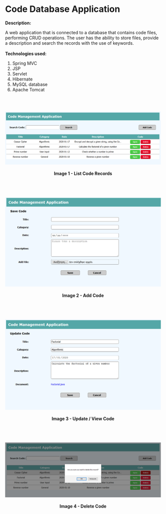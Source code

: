 # Code Database Application
<b>Description:</b>

A web application that is connected to a database that contains code files, 
performing CRUD operations. The user has the ability to store files, provide a
description and search the records with the use of keywords.
<br><br>
<b>Technologies used:</b>
<br>
<ol>
	<li>Spring MVC</li>
	<li>JSP</li>
	<li>Servlet</li>
	<li>Hibernate</li>
	<li>MySQL database</li>
	<li>Apache Tomcat</li>
</ol>

<br><br>

<div align="center">
	<kbd><img src="./images/01.Code_List.png" width="650" /></kbd>
	<br><br>
	<b>Image 1 - List Code Records</b>
</div>
<br><br>
<br><br>
<div align="center">
	<kbd><img src="./images/02.Add_Code.png" width="650" /></kbd>
	<br><br>
	<b>Image 2 - Add Code</b>
</div>
<br><br>
<br><br>
<div align="center">
	<kbd><img src="./images/03.Update_Code.png" width="650" /></kbd>
	<br><br>
	<b>Image 3 - Update / View Code</b>
</div>
<br><br>
<br><br>
<div align="center">
	<kbd><img src="./images/04.Delete_Code.png" width="650" /></kbd>
	<br><br>
	<b>Image 4 - Delete Code</b>
</div>
<br><br>
<br><br>